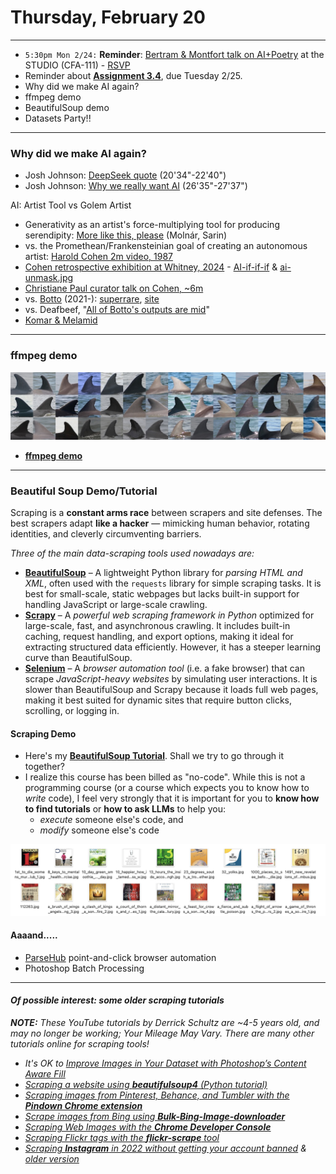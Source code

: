 # Thursday, February 20

---

* `5:30pm Mon 2/24:` **Reminder**: [Bertram & Montfort talk on AI+Poetry](https://studioforcreativeinquiry.org/events/output-an-anthology-of-computer-generated-text-1953-2023-book-launch-by-lillian-yvonne-bertram-and-nick-montfort) at the STUDIO (CFA-111) - [RSVP](https://docs.google.com/forms/d/e/1FAIpQLSf8sfPBGSwafZqoRf8Sci3Ai3JQG1g9QXRq5KCPKdc4khlakA/viewform)
* Reminder about [**Assignment 3.4**](https://github.com/golanlevin/gen-ai/blob/main/assignments/assignment_3.md#34-draft-collection-500-images), due Tuesday 2/25.
* Why did we make AI again?
* ffmpeg demo
* BeautifulSoup demo
* Datasets Party!!

---

### Why did we make AI again?

* Josh Johnson: [DeepSeek quote](https://www.youtube.com/watch?v=zWOPThV8kIs&t=1234s) (20'34"-22'40")
* Josh Johnson: [Why we really want AI](https://www.youtube.com/watch?v=zWOPThV8kIs&t=1592s) (26'35"-27'37")

AI: Artist Tool vs Golem Artist

* Generativity as an artist's force-multiplying tool for producing serendipity: [More like this, please](https://github.com/golanlevin/lectures/tree/master/lecture_cnns_and_gans) (Molnár, Sarin)
* vs. the Promethean/Frankensteinian goal of creating an autonomous artist: [Harold Cohen 2m video, 1987](https://www.youtube.com/watch?v=IPczQgCuOOc)
* [Cohen retrospective exhibition at Whitney, 2024](https://whitney.org/exhibitions/harold-cohen-aaron) - [AI-if-if-if](img/ai-ififif.jpg) & [ai-unmask.jpg](img/ai-unmask.jpg)
* [Christiane Paul curator talk on Cohen, ~6m](https://www.youtube.com/watch?v=xkrJwURBEfg)
* vs. [Botto](https://x.com/bottoproject?lang=en) (2021-): [superrare](https://superrare.com/artwork/eth/0x66cd3ede22a25eef3cc8799381b99b1d4f0983f8/5), [site](https://botto.com/) 
* vs. Deafbeef, "[All of Botto's outputs are mid](https://x.com/_deafbeef/status/1891500347816034758)"
* [Komar & Melamid](img/komar_melamid/)

---

### ffmpeg demo

![dolphin-header-2.jpg](ffmpeg/readme_img/dolphin-header-2.jpg)

* [**ffmpeg demo**](ffmpeg/readme.md) 

---

### Beautiful Soup Demo/Tutorial

Scraping is a **constant arms race** between scrapers and site defenses. The best scrapers adapt **like a hacker** — mimicking human behavior, rotating identities, and cleverly circumventing barriers.

*Three of the main data-scraping tools used nowadays are:* 

* [**BeautifulSoup**](https://pypi.org/project/beautifulsoup4/) – A lightweight Python library for *parsing HTML and XML*, often used with the `requests` library for simple scraping tasks. It is best for small-scale, static webpages but lacks built-in support for handling JavaScript or large-scale crawling.
* [**Scrapy**](https://scrapy.org/) – A *powerful web scraping framework in Python* optimized for large-scale, fast, and asynchronous crawling. It includes built-in caching, request handling, and export options, making it ideal for extracting structured data efficiently. However, it has a steeper learning curve than BeautifulSoup.
* [**Selenium**](https://www.selenium.dev/) – A *browser automation tool* (i.e. a fake browser) that can scrape *JavaScript-heavy websites* by simulating user interactions. It is slower than BeautifulSoup and Scrapy because it loads full web pages, making it best suited for dynamic sites that require button clicks, scrolling, or logging in.

#### Scraping Demo

* Here's my [**BeautifulSoup Tutorial**](beautifulsoup/readme.md). Shall we try to go through it together?
* I realize this course has been billed as "no-code". While this is not a programming course (or a course which expects you to know how to *write* code), I feel very strongly that it is important for you to **know how to find tutorials** or **how to ask LLMs** to help you:
	* *execute* someone else's code, and 
	* *modify* someone else's code

![cropped256.png](beautifulsoup/img/cropped256.png)

#### Aaaand.....

* [ParseHub](https://www.parsehub.com/) point-and-click browser automation
* Photoshop Batch Processing

---

#### *Of possible interest: some older scraping tutorials*

***NOTE:*** *These YouTube tutorials by Derrick Schultz are ~4-5 years old, and may no longer be working; Your Mileage May Vary. There are many other tutorials online for scraping tools!*

* *It's OK to [Improve Images in Your Dataset with Photoshop’s Content Aware Fill](https://www.youtube.com/watch?v=LOLoXxGBans)*
* *[Scraping a website using **beautifulsoup4** (Python tutorial)](https://www.youtube.com/watch?v=LDAI0a385dY&list=PLWuCzxqIpJs9v81cWpRC7nm94eTMtohHq&index=20)*
* *[Scraping images from Pinterest, Behance, and Tumbler with the **Pindown Chrome extension**](https://www.youtube.com/watch?v=BwMk1Ik7aCM)*
* *[Scrape images from Bing using **Bulk-Bing-Image-downloader**](https://www.youtube.com/watch?v=m6FV5DKeVts)*
* *[Scraping Web Images with the **Chrome Developer Console**](https://www.youtube.com/watch?v=5eXRxG-3rWM)*
* *[Scraping Flickr tags with the **flickr-scrape** tool](https://www.youtube.com/watch?v=Ygsk9vMRTtg)*
* *[Scraping **Instagram** in 2022 without getting your account banned](https://www.youtube.com/watch?v=fUuQ9UphRuQ) & [older version](https://www.youtube.com/watch?v=tBmQcdLLFyc)*







